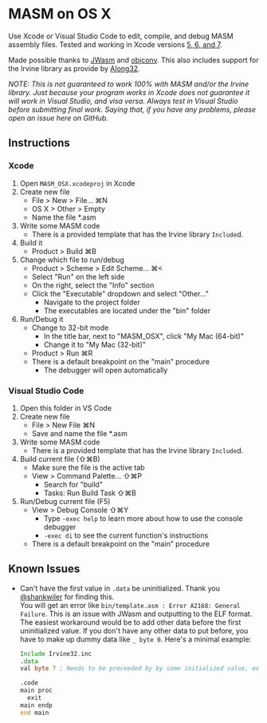 # MASM on OS X

Use Xcode or Visual Studio Code to edit, compile, and debug MASM assembly files. Tested and working in Xcode versions [5, 6, and 7](https://github.com/janka102/MASM_OSX/issues/1).

Made possible thanks to [JWasm](https://github.com/JWasm/JWasm) and [objconv](https://github.com/vertis/objconv). This also includes support for the Irvine library as provide by [Along32](http://sourceforge.net/projects/along32).

*NOTE: This is not guaranteed to work 100% with MASM and/or the Irvine library. Just because your program works in Xcode does not guarantee it will work in Visual Studio, and visa versa. Always test in Visual Studio before submitting final work. Saying that, if you have any problems, please open an issue here on GitHub.*

## Instructions

### Xcode

1. Open `MASM_OSX.xcodeproj` in Xcode
2. Create new file
    - File > New > File... ⌘N
    - OS X > Other > Empty
    - Name the file *.asm
3. Write some MASM code
    - There is a provided template that has the Irvine library `Include`d.
4. Build it
    - Product > Build ⌘B
5. Change which file to run/debug
    - Product > Scheme > Edit Scheme... ⌘<
    - Select "Run" on the left side
    - On the right, select the "Info" section
    - Click the "Executable" dropdown and select "Other..."
        - Navigate to the project folder
        - The executables are located under the "bin" folder
6. Run/Debug it
    - Change to 32-bit mode
        - In the title bar, next to "MASM_OSX", click "My Mac (64-bit)"
        - Change it to "My Mac (32-bit)"
    - Product > Run ⌘R
    - There is a default breakpoint on the "main" procedure
        - The debugger will open automatically

### Visual Studio Code

1. Open this folder in VS Code
2. Create new file
    - File > New File ⌘N
    - Save and name the file *.asm
3. Write some MASM code
    - There is a provided template that has the Irvine library `Include`d.
4. Build current file (⇧⌘B)
    - Make sure the file is the active tab
    - View > Command Palette... ⇧⌘P
        - Search for "build"
        - Tasks: Run Build Task ⇧⌘B
6. Run/Debug current file (F5)
    - View > Debug Console ⇧⌘Y
        - Type `-exec help` to learn more about how to use the console debugger
        - `-exec di` to see the current function's instructions
    - There is a default breakpoint on the "main" procedure

## Known Issues

* Can't have the first value in `.data` be uninitialized. Thank you [@shankwiler](https://github.com/shankwiler) for finding this.  
    You will get an error like `bin/template.asm : Error A2168: General Failure`. This is an issue with JWasm and outputting to the ELF format. The easiest workaround would be to add other data before the first uninitialized value. If you don't have any other data to put before, you have to make up dummy data like `_ byte 0`. Here's a minimal example:
    ```asm
    Include Irvine32.inc
    .data
    val byte ? ; Needs to be preceeded by by some initialized value, ex. _ byte 0

    .code
    main proc
      exit
    main endp
    end main
    ```
    
